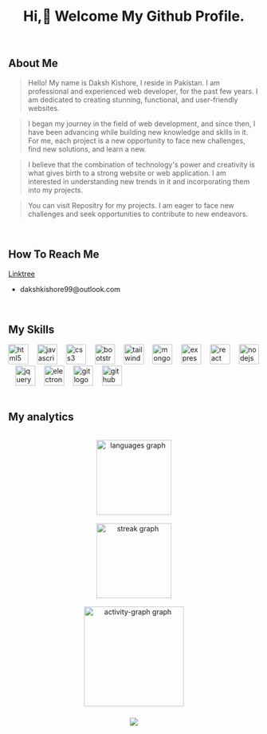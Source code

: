 <h1 align="center">Hi,👋 Welcome My Github Profile.</h1>
<br>




<h2>About Me</h2>
  
<div>

>Hello! My name is Daksh Kishore, I reside in Pakistan. I am professional and experienced web developer, for the past few years. I am dedicated to creating stunning, functional, and user-friendly websites.
  
>I began my journey in the field of web development, and since then, I have been advancing while building new knowledge and skills in it. For me, each project is a new opportunity to face new challenges, find new solutions, and learn a new.
  
>I believe that the combination of technology's power and creativity is what gives birth to a strong website or web application. I am interested in understanding new trends in it and incorporating them into my projects.

>You can visit Repositry for my projects. I am eager to face new challenges and seek opportunities to contribute to new endeavors.

</div>  
<br>

  
    
  
<h2 style="border: none; font-weight: bold;">How To Reach Me</h2>
  
<div align="left">
<a href="https://linktr.ee/dakshkishore"">Linktree</a>
  
* <p>dakshkishore99@outlook.com</p>
</div>
<br>




<h2 align="left">My Skills</h2>
<div align="left">
  <img src="https://skillicons.dev/icons?i=html" height="40" alt="html5 logo"  />
  <img width="10" />
  <img src="https://skillicons.dev/icons?i=js" height="40" alt="javascript logo"  />
  <img width="10" />
  <img src="https://skillicons.dev/icons?i=css" height="40" alt="css3 logo"  />
  <img width="10" />
  <img src="https://skillicons.dev/icons?i=bootstrap" height="40" alt="bootstrap logo"  />
  <img width="10" />
  <img src="https://skillicons.dev/icons?i=tailwind" height="40" alt="tailwindcss logo"  />
  <img width="10" />
  <img src="https://skillicons.dev/icons?i=mongodb" height="40" alt="mongodb logo"  />
  <img width="10" />
  <img src="https://skillicons.dev/icons?i=express" height="40" alt="express logo"  />
  <img width="10" />
  <img src="https://skillicons.dev/icons?i=react" height="40" alt="react logo"  />
  <img width="10" />
  <img src="https://skillicons.dev/icons?i=nodejs" height="40" alt="nodejs logo"  />
  <img width="10" />
  <img src="https://skillicons.dev/icons?i=jquery" height="40" alt="jquery logo"  />
  <img width="10" />
  <img src="https://skillicons.dev/icons?i=electron" height="40" alt="electron logo"  />
  <img width="10" />
  <img src="https://skillicons.dev/icons?i=git" height="40" alt="git logo"  />
  <img width="10" />
  <img src="https://skillicons.dev/icons?i=github" height="40" alt="github logo"  />
</div>
<br>




<h2 align="left">My analytics</h2>
<br clear="both">

<div align="center"><img src="https://github-readme-stats.vercel.app/api/top-langs?username=DakshDev&locale=en&hide_title=true&layout=compact&card_width=320&langs_count=5&theme=dracula&hide_border=true&order=2" height="150" alt="languages graph"  /></div>

<br clear="both">

<div align="center"><img src="https://streak-stats.demolab.com?user=DakshDev&locale=en&mode=daily&theme=dracula&hide_border=true&border_radius=5&order=3" height="150" alt="streak graph"  /></div>

<br clear="both">

<div align="center"><img src="https://github-readme-activity-graph.vercel.app/graph?username=DakshDev&radius=10&theme=dracula&area=true&order=5&hide_border=true&hide_title=true&bg_color=282A36&color=ffffff&line=FF6E96&point=79DAFA" height="200" alt="activity-graph graph"  /></div>

###

<div align="center">
  <img src="https://profile-counter.glitch.me/DakshDev/count.svg?"  />
</div>

###
